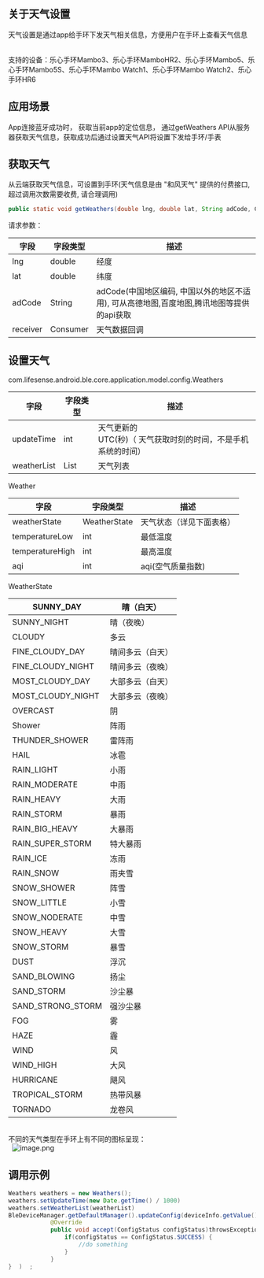 <a name="xVxQM"></a>
## 关于天气设置
天气设置是通过app给手环下发天气相关信息，方便用户在手环上查看天气信息<br />​

支持的设备：乐心手环Mambo3、乐心手环MamboHR2、乐心手环Mambo5、乐心手环Mambo5S、乐心手环Mambo Watch1、乐心手环Mambo Watch2、乐心手环HR6<br />

<a name="r5mQa"></a>
## 应用场景
App连接蓝牙成功时， 获取当前app的定位信息， 通过getWeathers API从服务器获取天气信息，获取成功后通过设置天气API将设置下发给手环/手表
<a name="RuRpg"></a>
## 获取天气
从云端获取天气信息，可设置到手环(天气信息是由 "和风天气" 提供的付费接口, 超过调用次数需要收费, 请合理调用)
```java
public static void getWeathers(double lng, double lat, String adCode, Consumer<Weathers> receiver)
```
请求参数：

| 字段 | 字段类型 | 描述 |
| --- | --- | --- |
| lng | double | 经度 |
| lat | double | 纬度 |
| adCode | String |  adCode(中国地区编码, 中国以外的地区不适用), 可从高德地图,百度地图,腾讯地图等提供的api获取 |
| receiver | Consumer<Weathers> | 天气数据回调 |



<a name="i7mFY"></a>
## 设置天气
com.lifesense.android.ble.core.application.model.config.Weathers

| 字段 | 字段类型 | 描述 |
| --- | --- | --- |
| updateTime | int | 天气更新的<br />UTC(秒)（ 天气获取时刻的时间，不是手机系统的时间） |
| weatherList | List<Weather> | 天气列表 |

Weather

| 字段 | 字段类型 | 描述 |
| --- | --- | --- |
| weatherState | WeatherState | 天气状态（详见下面表格） |
| temperatureLow | int | 最低温度 |
| temperatureHigh | int | 最高温度 |
| aqi | int | aqi(空气质量指数) |

WeatherState

| SUNNY_DAY | 晴（白天） |
| --- | --- |
| SUNNY_NIGHT | 晴（夜晚） |
| CLOUDY | 多云 |
| FINE_CLOUDY_DAY | 晴间多云（白天） |
| FINE_CLOUDY_NIGHT | 晴间多云（夜晚） |
| MOST_CLOUDY_DAY | 大部多云（白天） |
| MOST_CLOUDY_NIGHT | 大部多云（夜晚） |
| OVERCAST | 阴 |
| Shower | 阵雨 |
| THUNDER_SHOWER | 雷阵雨 |
| HAIL | 冰雹 |
| RAIN_LIGHT | 小雨 |
| RAIN_MODERATE | 中雨 |
| RAIN_HEAVY | 大雨 |
| RAIN_STORM | 暴雨 |
| RAIN_BIG_HEAVY | 大暴雨 |
| RAIN_SUPER_STORM | 特大暴雨 |
| RAIN_ICE | 冻雨 |
| RAIN_SNOW | 雨夹雪 |
| SNOW_SHOWER | 阵雪 |
| SNOW_LITTLE | 小雪 |
| SNOW_NODERATE | 中雪 |
| SNOW_HEAVY | 大雪 |
| SNOW_STORM | 暴雪 |
| DUST | 浮沉 |
| SAND_BLOWING | 扬尘 |
| SAND_STORM | 沙尘暴 |
| SAND_STRONG_STORM | 强沙尘暴 |
| FOG | 雾 |
| HAZE | 霾 |
| WIND | 风 |
| WIND_HIGH | 大风 |
| HURRICANE | 飓风 |
| TROPICAL_STORM | 热带风暴 |
| TORNADO | 龙卷风 |


<br />不同的天气类型在手环上有不同的图标呈现：<br />                  ![image.png](https://cdn.nlark.com/yuque/0/2021/png/354855/1616725576313-dd609b19-1bf2-4ede-904f-ef23d9db06a4.png#height=285&id=KcnJT&margin=%5Bobject%20Object%5D&name=image.png&originHeight=285&originWidth=485&originalType=binary&ratio=1&size=31010&status=done&style=none&width=485)
<a name="Z45MA"></a>
## 调用示例
```java
Weathers weathers = new Weathers();
weathers.setUpdateTime(new Date.getTime() / 1000)
weathers.setWeatherList(weatherList)
BleDeviceManager.getDefaultManager().updateConfig(deviceInfo.getValue().getMac(), weathers, new Consumer<ConfigStatus>() {
            @Override
            public void accept(ConfigStatus configStatus)throwsException{   
                if(configStatus == ConfigStatus.SUCCESS) {
                    //do something
                }
            }
}  )  ;
```

